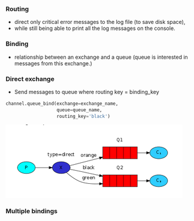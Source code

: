 ### Routing
* direct only critical error messages to the log file (to save disk space), 
* while still being able to print all the log messages on the console.

### Binding
* relationship between an exchange and a queue (queue is interested in messages from this exchange.)

### Direct exchange
* Send messages to queue where routing key = binding_key

```python
channel.queue_bind(exchange=exchange_name,
                   queue=queue_name,
                   routing_key='black')
```

![Direct exchange](https://github.com/hojat-gazestani/openstack/blob/main/rabbitmq/pic/4-Direct%20Exchange.png)

### Multiple bindings

